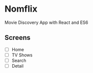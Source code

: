 # Nomflix

Movie Discovery App with React and ES6

## Screens

- [ ] Home
- [ ] TV Shows
- [ ] Search
- [ ] Detail
